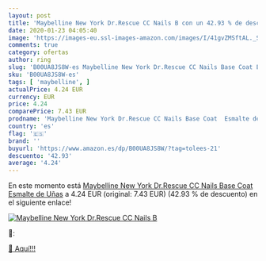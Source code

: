 ```yaml
---
layout: post
title: 'Maybelline New York Dr.Rescue CC Nails B con un 42.93 % de descuento'
date: 2020-01-23 04:05:40
image: 'https://images-eu.ssl-images-amazon.com/images/I/41gvZMSftAL._SL200_.jpg'
comments: true
category: ofertas
author: ring
slug: 'B00UA8JS8W-es Maybelline New York Dr.Rescue CC Nails Base Coat Esmalte...'
sku: 'B00UA8JS8W-es'
tags: [ 'maybelline', ]
actualPrice: 4.24 EUR
currency: EUR
price: 4.24
comparePrice: 7.43 EUR
prodname: 'Maybelline New York Dr.Rescue CC Nails Base Coat  Esmalte de Uñas'
country: 'es'
flag: '🇪🇸'
brand: ''
buyurl: 'https://www.amazon.es/dp/B00UA8JS8W/?tag=tolees-21'
descuento: '42.93'
average: '4.24'
---
```


En este momento está [Maybelline New York Dr.Rescue CC Nails Base Coat  Esmalte de Uñas](https://www.amazon.es/dp/B00UA8JS8W/?tag=tolees-21) a 4.24 EUR (original: 7.43 EUR) (42.93 %  de descuento) en el siguiente enlace!

[![Maybelline New York Dr.Rescue CC Nails B](https://images-eu.ssl-images-amazon.com/images/I/41gvZMSftAL._SL200_.jpg)](https://www.amazon.es/dp/B00UA8JS8W/?tag=tolees-21)

🔎:


[🛒 Aquí!!!](https://www.amazon.es/dp/B00UA8JS8W/?tag=tolees-21)
